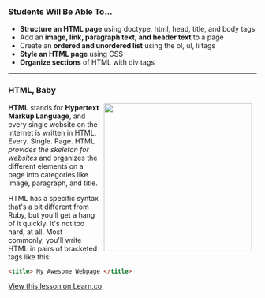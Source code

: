 
### Students Will Be Able To...
+ **Structure an HTML page** using doctype, html, head, title, and body tags
+ Add an **image, link, paragraph text, and header text** to a page
+ Create an **ordered and unordered list** using the ol, ul, li tags
+ **Style an HTML page** using CSS
+ **Organize sections** of HTML with div tags

---
### HTML, Baby
<img src="https://after-school-assets.s3.amazonaws.com/html-baby.png" width="300px" align="right" hspace="10">**HTML** stands for **Hypertext Markup Language**, and every single website on the internet is written in HTML. Every. Single. Page. HTML _provides the skeleton for websites_ and organizes the different elements on a page into categories like image, paragraph, and title. 

HTML has a specific syntax that's a bit different from Ruby, but you'll get a hang of it quickly. It's not too hard, at all. Most commonly, you'll write HTML in pairs of bracketed tags like this:
```html
<title> My Awesome Webpage </title>
```

<a href='https://learn.co/lessons/hs-html-intro' data-visibility='hidden'>View this lesson on Learn.co</a>
